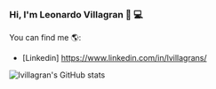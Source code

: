 ### Hi, I'm Leonardo Villagran 👋 💻

You can find me 🌎:

- [Linkedin] https://www.linkedin.com/in/lvillagrans/


![lvillagran's GitHub stats](https://github-readme-stats.vercel.app/api?username=lvillagran&show_icons=true)

